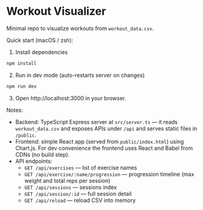 # Workout Visualizer

Minimal repo to visualize workouts from `workout_data.csv`.

Quick start (macOS / zsh):

1. Install dependencies

```bash
npm install
```

2. Run in dev mode (auto-restarts server on changes)

```bash
npm run dev
```

3. Open http://localhost:3000 in your browser.

Notes:
- Backend: TypeScript Express server at `src/server.ts` — it reads `workout_data.csv` and exposes APIs under `/api` and serves static files in `/public`.
- Frontend: simple React app (served from `public/index.html`) using Chart.js. For dev convenience the frontend uses React and Babel from CDNs (no build step).
- API endpoints:
  - `GET /api/exercises` — list of exercise names
  - `GET /api/exercise/:name/progression` — progression timeline (max weight and total reps per session)
  - `GET /api/sessions` — sessions index
  - `GET /api/session/:id` — full session detail
  - `GET /api/reload` — reload CSV into memory
